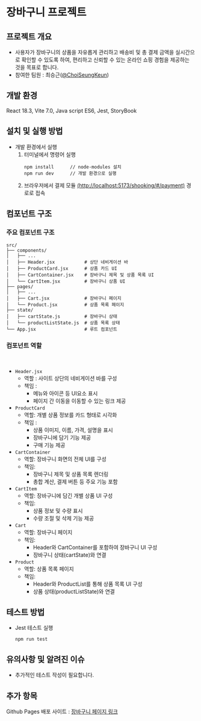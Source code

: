 # 장바구니 프로젝트

## 프로젝트 개요
- 사용자가 장바구니의 상품을 자유롭게 관리하고 배송비 및 총 결제 금액을 실시간으로 확인할 수 있도록 하여, 편리하고 신뢰할 수 있는 온라인 쇼핑 경험을 제공하는 것을 목표로 합니다.
- 참여한 팀원 : 최승근([@ChoiSeungKeun](https://github.com/ChoiSeungKeun))

## 개발 환경
React 18.3, Vite 7.0, Java script ES6, Jest, StoryBook

## 설치 및 실행 방법
- 개발 환경에서 실행
  1. 터미널에서 명령어 실행
      ```
      npm install      // node-modules 설치
      npm run dev      // 개발 환경으로 실행
      ```
  2. 브라우저에서 결제 모듈 [(http://localhost:5173/shooking/#/payment)](http://localhost:5173/shooking/#/cart) 경로로 접속

## 컴포넌트 구조
### 주요 컴포넌트 구조
```
src/
├── components/
│   ├── ...
│   ├── Header.jsx           # 상단 네비게이션 바
│   ├── ProductCard.jsx      # 상품 카드 UI
│   ├── CartContainer.jsx    # 장바구니 제목 및 상품 목록 UI
│   └── CartItem.jsx         # 장바구니 상품 UI
├── pages/
│   ├── ...
│   ├── Cart.jsx             # 장바구니 페이지
│   └── Product.jsx          # 상품 목록 페이지
├── state/
│   ├── cartState.js         # 장바구니 상태
│   └── productListState.js  # 상품 목록 상태
└── App.jsx                  # 루트 컴포넌트
```

### 컴포넌트 역할
</br>

- `Header.jsx`
  -  역할 : 사이트 상단의 네비게이션 바를 구성
  -  책임 :
      - 메뉴와 아이콘 등 UI요소 표시
      - 페이지 간 이동을 이동할 수 있는 링크 제공
- `ProductCard`
  - 역할: 개별 상품 정보를 카드 형태로 시각화
  - 책임 :
      - 상품 이미지, 이름, 가격, 설명을 표시
      - 장바구니에 담기 기능 제공
      - 구매 기능 제공
- `CartContainer`
  - 역할: 장바구니 화면의 전체 UI를 구성
  - 책임:
    - 장바구니 제목 및 상품 목록 렌더링
    - 총합 계산, 결제 버튼 등 주요 기능 포함
- `CartItem`
  - 역할: 장바구니에 담긴 개별 상품 UI 구성
  - 책임:
    - 상품 정보 및 수량 표시
    - 수량 조절 및 삭제 기능 제공
- `Cart`
  - 역할: 장바구니 페이지
  - 책임:
    - Header와 CartContainer를 포함하여 장바구니 UI 구성
    - 장바구니 상태(cartState)와 연결
- `Product`
  - 역할: 상품 목록 페이지
  - 책임:
    - Header와 ProductList를 통해 상품 목록 UI 구성
    - 상품 상태(productListState)와 연결


## 테스트 방법
- Jest 테스트 실행
    ```
    npm run test
    ```

## 유의사항 및 알려진 이슈
- 추가적인 테스트 작성이 필요합니다.
  
## 추가 항목
Github Pages 배포 사이트 : [장바구니 페이지 링크](https://choiseungkeun.github.io/shooking/#/cart)
